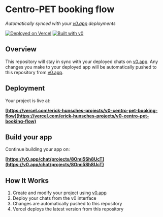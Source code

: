 # Centro-PET booking flow

*Automatically synced with your [v0.app](https://v0.app) deployments*

[![Deployed on Vercel](https://img.shields.io/badge/Deployed%20on-Vercel-black?style=for-the-badge&logo=vercel)](https://vercel.com/erick-hunsches-projects/v0-centro-pet-booking-flow)
[![Built with v0](https://img.shields.io/badge/Built%20with-v0.app-black?style=for-the-badge)](https://v0.app/chat/projects/8Omi5Sh8UcT)

## Overview

This repository will stay in sync with your deployed chats on [v0.app](https://v0.app).
Any changes you make to your deployed app will be automatically pushed to this repository from [v0.app](https://v0.app).

## Deployment

Your project is live at:

**[https://vercel.com/erick-hunsches-projects/v0-centro-pet-booking-flow](https://vercel.com/erick-hunsches-projects/v0-centro-pet-booking-flow)**

## Build your app

Continue building your app on:

**[https://v0.app/chat/projects/8Omi5Sh8UcT](https://v0.app/chat/projects/8Omi5Sh8UcT)**

## How It Works

1. Create and modify your project using [v0.app](https://v0.app)
2. Deploy your chats from the v0 interface
3. Changes are automatically pushed to this repository
4. Vercel deploys the latest version from this repository
